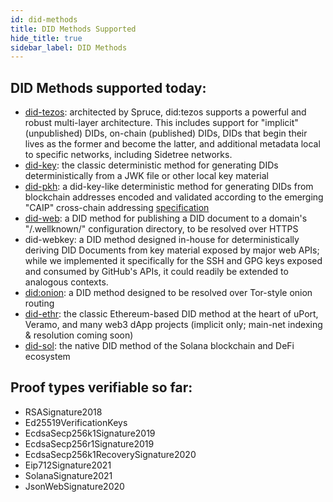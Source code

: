```yaml
---
id: did-methods
title: DID Methods Supported
hide_title: true
sidebar_label: DID Methods
---
```


## DID Methods supported today:

- [did-tezos](https://did-tezos-draft.spruceid.com/): architected by Spruce, did:tezos supports a powerful and robust multi-layer architecture.  This includes support for "implicit" (unpublished) DIDs, on-chain (published) DIDs, DIDs that begin their lives as the former and become the latter, and additional metadata local to specific networks, including Sidetree networks.
- [did-key](https://w3c-ccg.github.io/did-method-key/): the classic deterministic method for generating DIDs deterministically from a JWK file or other local key material
- [did-pkh](https://github.com/spruceid/ssi/blob/main/did-pkh/did-pkh-method-draft.md): a did-key-like deterministic method for generating DIDs from blockchain addresses encoded and validated according to the emerging "CAIP" cross-chain addressing [specification](https://github.com/ChainAgnostic/CAIPs)
- [did-web](https://w3c-ccg.github.io/did-method-web/): a DID method for publishing a DID document to a domain's "/.wellknown/" configuration directory, to be resolved over HTTPS
- did-webkey: a DID method designed in-house for deterministically deriving DID Documents from key material exposed by major web APIs; while we implemented it specifically for the SSH and GPG keys exposed and consumed by GitHub's APIs, it could readily be extended to analogous contexts.
- [did:onion](https://blockchaincommons.github.io/did-method-onion/): a DID method designed to be resolved over Tor-style onion routing
- [did-ethr](https://github.com/decentralized-identity/ethr-did-resolver/blob/master/doc/did-method-spec.md): the classic Ethereum-based DID method at the heart of uPort, Veramo, and many web3 dApp projects (implicit only; main-net indexing & resolution coming soon)
- [did-sol](https://identity-com.github.io/sol-did/did-method-spec.html): the native DID method of the Solana blockchain and DeFi ecosystem

## Proof types verifiable so far:

- RSASignature2018
- Ed25519VerificationKeys
- EcdsaSecp256k1Signature2019
- EcdsaSecp256r1Signature2019
- EcdsaSecp256k1RecoverySignature2020
- Eip712Signature2021
- SolanaSignature2021
- JsonWebSignature2020
